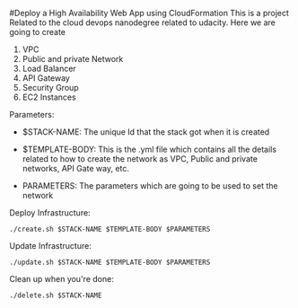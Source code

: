 #Deploy a High Availability Web App using CloudFormation 
This is a project Related to the cloud devops nanodegree related to udacity. Here we are going to create
 1. VPC
 2. Public and private Network
 3. Load Balancer
 4. API Gateway
 5. Security Group
 6. EC2 Instances

Parameters:

  * $STACK-NAME: The unique Id that the stack got when it is created
  
  * $TEMPLATE-BODY: This is the .yml file which contains all the details related to how to create the network as VPC, Public and private networks, API Gate way, etc.
  
  * PARAMETERS: The parameters which are going to be used to set the network

Deploy Infrastructure:
```
./create.sh $STACK-NAME $TEMPLATE-BODY $PARAMETERS
```

Update Infrastructure:
```
./update.sh $STACK-NAME $TEMPLATE-BODY $PARAMETERS
```

Clean up when you're done:
```
./delete.sh $STACK-NAME
```
